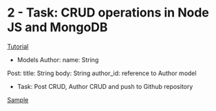 # 2 - Task: CRUD operations in Node JS and MongoDB
[Tutorial](https://ergashevn.blogspot.com/2020/09/node-js-express-mongodb-crud.html)

 - Models
Author:
    name: String

Post:
    title: String
    body: String
    author_id: reference to Author model

 - Task: Post CRUD, Author CRUD and push to Github repository

 [Sample](https://github.com/nodirshox/nodejs-mongodb-crud)